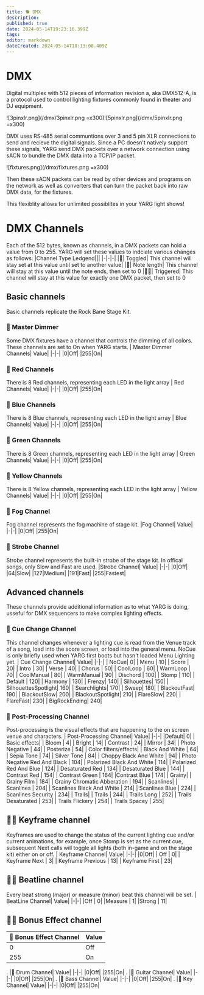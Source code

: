 ```yaml
---
title: 🐕 DMX
description: 
published: true
date: 2024-05-14T19:23:16.399Z
tags: 
editor: markdown
dateCreated: 2024-05-14T18:13:08.409Z
---
```


# DMX
Digital multiplex with 512 pieces of information revision a, aka DMX512-A, is a protocol used to control lighting fixtures commonly found in theater and DJ equipment.

![3pinxlr.png](/dmx/3pinxlr.png =x300)![5pinxlr.png](/dmx/5pinxlr.png =x300)

DMX uses RS-485 serial communtions over 3 and 5 pin XLR connections to send and recieve the digital signals. Since a PC doesn't natively support these signals, YARG send DMX packets over a network connection using sACN to bundle the DMX data into a TCP/IP packet.

![fixtures.png](/dmx/fixtures.png =x300)

Then these sACN packets can be read by other devices and programs on the network as well as converters that can turn the packet back into raw DMX data, for the fixtures.

This flexiblity allows for unlimited possiblites in your YARG light shows!

# DMX Channels
Each of the  512 bytes, known  as channels,  in a DMX  packets  can hold a value from 0 to 255. YARG  will  set these values to indciate  various changes as follows:
|Channel Type Ledgend|||
|-|-|-|
|🐶| Toggled| This channel will stay set at this value until set to another value|
|🦮| Note length| This channel will stay at this value until the note  ends, then set to 0
|🐕‍🦺| Triggered| This channel will stay at this value for exactly one DMX packet, then set to 0
## Basic channels
Basic channels replicate the Rock Bane Stage  Kit.

### 🐶 Master Dimmer
Some DMX fixtures have a  channel  that controls the  dimming of all colors. These channels are set to On when YARG starts.
| Master Dimmer Channels| Value|
|-|-|
|0|Off|
|255|On|

### 🐶  Red Channels
There is 8 Red channels, representing each LED in the light array
| Red Channels| Value|
|-|-|
|0|Off|
|255|On|

### 🐶 Blue Channels
There is 8 Blue channels, representing each LED in the light array
| Blue Channels| Value|
|-|-|
|0|Off|
|255|On|

###  🐶  Green Channels
There is 8 Green channels, representing each LED in the light array
| Green Channels| Value|
|-|-|
|0|Off|
|255|On|

### 🐶 Yellow Channels
There is 8 Yellow channels, representing each LED in the light array
| Yellow Channels| Value|
|-|-|
|0|Off|
|255|On|

### 🐶  Fog Channel
Fog channel represents the fog machine of stage kit.
|Fog Channel| Value|
|-|-|
|0|Off|
|255|On|

### 🐶  Strobe Channel
Strobe channel represents the built-in strobe of the stage kit. In offical songs, only Slow and Fast are used.
|Strobe Channel| Value|
|-|-|
|0|Off|
|64|Slow|
|127|Medium|
|191|Fast|
|255|Fastest|

## Advanced channels
These channels provide additional information as to what YARG is doing, usseful  for DMX sequencers to make complex lighting effects.

### 🐶 Cue Change Channel
This channel changes whenever a lighting cue is read from the Venue track of a song, load into the score screen, or load into the general menu.
NoCue is only briefly used when YARG first boots but hasn't loaded Menu Lighting yet.
| Cue Change Channel| Value|
|-|-|
|            NoCue| 0|
 |           Menu | 10|
  |          Score | 20|
   |         Intro | 30|
    |        Verse | 40|
     |       Chorus | 50|
      |      CoolLoop | 60|
       |     WarmLoop | 70|
        |    CoolManual | 80|
         |   WarmManual | 90|
          |  Dischord | 100|
           | Stomp | 110|
           | Default | 120|
           | Harmony | 130|
           | Frenzy|  140|
           | Silhouettes|  150|
           | SilhouettesSpotlight| 160|
           | Searchlights| 170|
           | Sweep|  180|
           | BlackoutFast|  190|
           | BlackoutSlow|  200|
           | BlackoutSpotlight|  210|
           | FlareSlow|  220|
           | FlareFast|  230|
           | BigRockEnding|  240|

### 🐶 Post-Processing Channel
Post-processing is the visual effects that are happening to the on screen venue and characters.
| Post-Processing Channel| Value|
 |-|-|
 |Default| 0|
|             Basic effects|
 |           Bloom | 4|
  |          Bright | 14|
   |         Contrast | 24|
    |        Mirror | 34|
     |       Photo Negative | 44|
      |      Posterize | 54|
|             Color filters/effects|
 |           Black And White | 64|
  |          Sepia Tone | 74|
   |         Silver Tone | 84|
    |        Choppy Black And White | 94|
     |       Photo Negative Red And Black | 104|
      |      Polarized Black And White | 114|
       |     Polarized Red And Blue | 124|
        |    Desaturated Red | 134|
         |   Desaturated Blue | 144|
          |  Contrast Red | 154|
           | Contrast Green | 164|
            |Contrast Blue | 174|
|             Grainy|
 |           Grainy Film | 184|
  |          Grainy Chromatic Abberation | 194|
   |          Scanlines|
    |        Scanlines | 204|
     |       Scanlines Black And White | 214|
      |      Scanlines Blue | 224|
       |     Scanlines Security | 234|
|             Trails|
 |           Trails | 244|
  |          Trails Long | 252|
   |         Trails Desaturated | 253|
    |        Trails Flickery | 254|
     |       Trails Spacey | 255|
## 🐕‍🦺 Keyframe channel
Keyframes are used to change the status of the current lighting cue and/or current animations, for example, once Stomp is set as the current cue, subsequent Next calls will toggle all lights (both in-game and on the stage kit) either on or off.
| Keyframe Channel| Value|
|-|-|
|0|Off|
|            Off | 0|
 |           Keyframe Next | 3|
  |          Keyframe Previous | 13|
   |         Keyframe First | 23|
## 🐕‍🦺 Beatline channel
Every beat strong (major) or measure (minor) beat this  channel will be set.
| BeatLine Channel| Value|
|-|-|
|Off | 0|
|Measure | 1|
|Strong | 11|
## 🐕‍🦺 Bonus Effect channel
|🐶 Bonus Effect Channel| Value|
|-|-|
|0|Off|
|255|On|
.
|🐶 Drum Channel| Value|
|-|-|
|0|Off|
|255|On|
.
|🐶 Guitar Channel| Value|
|-|-|
|0|Off|
|255|On|
.
|🐶 Bass Channel| Value|
|-|-|
|0|Off|
|255|On|
.
|🐶 Key Channel| Value|
|-|-|
|0|Off|
|255|On|
